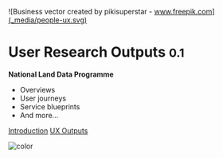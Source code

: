 <!-- _coverpage.md -->



![Business vector created by pikisuperstar - www.freepik.com](_media/people-ux.svg)

# User Research Outputs <small>0.1</small>

**National Land Data Programme**

- Overviews
- User journeys
- Service blueprints
- And more...

[Introduction](main-content/introduction)
[UX Outputs](main-content/ux-outputs)

<!-- background color -->
![color](#4f4f4f)


